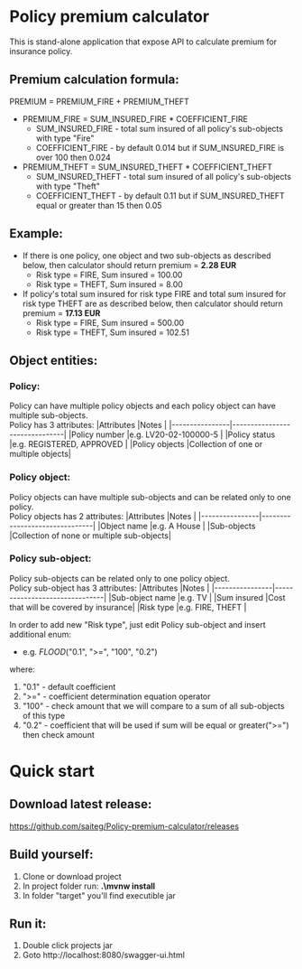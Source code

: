 # Policy premium calculator
 This is stand-alone application that expose API to calculate premium for insurance policy.

## Premium calculation formula:
PREMIUM = PREMIUM_FIRE + PREMIUM_THEFT
  * PREMIUM_FIRE = SUM_INSURED_FIRE * COEFFICIENT_FIRE
    * SUM_INSURED_FIRE - total sum insured of all policy's sub-objects with type "Fire"
    * COEFFICIENT_FIRE - by default 0.014 but if SUM_INSURED_FIRE is over 100 then 0.024
  * PREMIUM_THEFT = SUM_INSURED_THEFT * COEFFICIENT_THEFT
    * SUM_INSURED_THEFT - total sum insured of all policy's sub-objects with type "Theft"
    * COEFFICIENT_THEFT - by default 0.11 but if SUM_INSURED_THEFT equal or greater than 15 then 0.05

## Example:
  * If there is one policy, one object and two sub-objects as described below, then calculator should return
premium = **2.28 EUR**
     * Risk type = FIRE, Sum insured = 100.00
     * Risk type = THEFT, Sum insured = 8.00
  * If policy's total sum insured for risk type FIRE and total sum insured for risk type THEFT are as
described below, then calculator should return premium = **17.13 EUR**
     * Risk type = FIRE, Sum insured = 500.00
     * Risk type = THEFT, Sum insured = 102.51

## Object entities:
### Policy:
Policy can have multiple policy objects and each policy object can have multiple sub-objects.  
Policy has 3 attributes:
|Attributes      |Notes                          |
|----------------|-------------------------------|
|Policy number   |e.g. LV20-02-100000-5          |
|Policy status   |e.g. REGISTERED, APPROVED      |
|Policy objects  |Collection of one or multiple objects|

### Policy object:
Policy objects can have multiple sub-objects and can be related only to one policy.  
Policy objects has 2 attributes:
|Attributes      |Notes                          |
|----------------|-------------------------------|
|Object name     |e.g. A House                   |
|Sub-objects     |Collection of none or multiple sub-objects|

### Policy sub-object:
Policy sub-objects can be related only to one policy object.  
Policy sub-object has 3 attributes:
|Attributes      |Notes                          |
|----------------|-------------------------------|
|Sub-object name |e.g. TV                        |
|Sum insured     |Cost that will be covered by insurance|
|Risk type       |e.g. FIRE, THEFT               |

In order to add new "Risk type", just edit Policy sub-object and insert additional enum:  
 * e.g. *FLOOD*("0.1", ">=", "100", "0.2")  
 
where:
 1. "0.1" - default coefficient
 1. ">="  - coefficient determination equation operator
 1. "100" - check amount that we will compare to a sum of all sub-objects of this type
 1. "0.2" - coefficient that will be used if sum will be equal or greater(">=") then check amount
 
 # Quick start
 ## Download latest release:
 https://github.com/saiteg/Policy-premium-calculator/releases
 ## Build yourself:
 1. Clone or download project
 1. In project folder run: **.\mvnw install**
 1. In folder "target" you'll find executible jar  
 ## Run it:
 1. Double click projects jar
 1. Goto http://localhost:8080/swagger-ui.html
